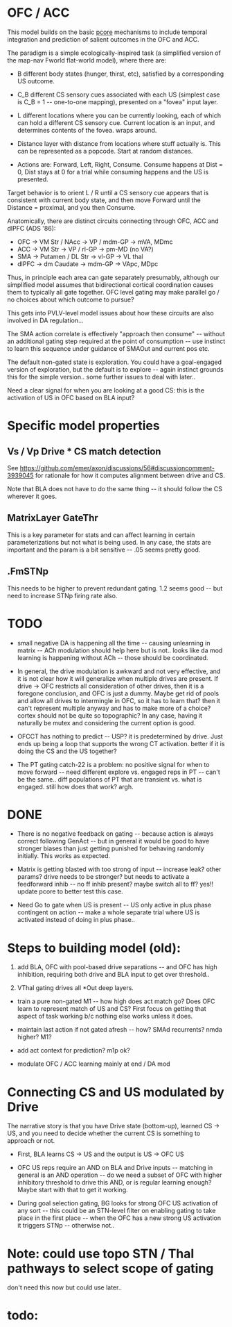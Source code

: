 # OFC / ACC

This model builds on the basic [pcore](https://github.com/emer/axon/tree/master/pcore) mechanisms to include temporal integration and prediction of salient outcomes in the OFC and ACC.

The paradigm is a simple ecologically-inspired task (a simplified version of the map-nav Fworld flat-world model), where there are:

* B different body states (hunger, thirst, etc), satisfied by a corresponding US outcome.

* C_B different CS sensory cues associated with each US (simplest case is C_B = 1 -- one-to-one mapping), presented on a "fovea" input layer.

* L different locations where you can be currently looking, each of which can hold a different CS sensory cue.  Current location is an input, and determines contents of the fovea.  wraps around.

* Distance layer with distance from locations where stuff actually is.  This can be represented as a popcode.  Start at random distances.

* Actions are: Forward, Left, Right, Consume.  Consume happens at Dist = 0, Dist stays at 0 for a trial while consuming happens and the US is presented.

Target behavior is to orient L / R until a CS sensory cue appears that is consistent with current body state, and then move Forward until the Distance = proximal, and you then Consume.

Anatomically, there are distinct circuits connecting through OFC, ACC and dlPFC (ADS '86):

* OFC -> VM Str / NAcc -> VP / mdm-GP -> mVA, MDmc
* ACC -> VM Str -> VP / rl-GP -> pm-MD (no VA?)
* SMA -> Putamen / DL Str -> vl-GP -> VL thal
* dlPFC -> dm Caudate -> mdm-GP -> VApc, MDpc

Thus, in principle each area can gate separately presumably, although our simplified model assumes that bidirectional cortical coordination causes them to typically all gate together.  OFC level gating may make parallel go / no choices about which outcome to pursue?

This gets into PVLV-level model issues about how these circuits are also involved in DA regulation...

The SMA action correlate is effectively "approach then consume" -- without an additional gating step required at the point of consumption -- use instinct to learn this sequence under guidance of SMAOut and current pos etc.

The default non-gated state is exploration.  You could have a goal-engaged version of exploration, but the default is to explore -- again instinct grounds this for the simple version..  some further issues to deal with later..

Need a clear signal for when you are looking at a good CS: this is the activation of US in OFC based on BLA input?

# Specific model properties

## Vs / Vp Drive * CS match detection

See https://github.com/emer/axon/discussions/56#discussioncomment-3939045 for rationale for how it computes alignment between drive and CS.

Note that BLA does not have to do the same thing -- it should follow the CS wherever it goes.

## MatrixLayer GateThr

This is a key parameter for stats and can affect learning in certain parameterizations but not what is being used.  In any case, the stats are important and the param is a bit sensitive -- .05 seems pretty good.

## .FmSTNp

This needs to be higher to prevent redundant gating.  1.2 seems good -- but need to increase STNp firing rate also.


# TODO

* small negative DA is happening all the time -- causing unlearning in matrix -- ACh modulation should help here but is not.. looks like da mod learning is happening without ACh -- those should be coordinated.

* In general, the drive modulation is awkward and not very effective, and it is not clear how it will generalize when multiple drives are present.  If drive -> OFC restricts all consideration of other drives, then it is a foregone conclusion, and OFC is just a dummy.  Maybe get rid of pools and allow all drives to intermingle in OFC, so it has to learn that?  then it can't represent multiple anyway and has to make more of a choice?   cortex should not be quite so topographic?   In any case, having it naturally be mutex and considering the current option is good.

* OFCCT has nothing to predict -- USP?  it is predetermined by drive.  Just ends up being a loop that supports the wrong CT activation.  better if it is doing the CS and the US together?

* The PT gating catch-22 is a problem: no positive signal for when to move forward -- need different explore vs. engaged reps in PT -- can't be the same.. diff populations of PT that are transient vs. what is engaged.  still how does that work?  argh.


# DONE

* There is no negative feedback on gating -- because action is always correct following GenAct -- but in general it would be good to have stronger biases than just getting punished for behaving randomly initially.  This works as expected.

* Matrix is getting blasted with too strong of input -- increase leak?  other params?  drive needs to be stronger?  but needs to activate a feedforward inhib -- no ff inhib present?  maybe switch all to ff?  yes!!  update pcore to better test this case.

* Need Go to gate when US is present -- US only active in plus phase contingent on action -- make a whole separate trial where US is activated instead of doing in plus phase..





# Steps to building model (old):

1. add BLA, OFC with pool-based drive separations -- and OFC has high inhibition, requiring both drive and BLA input to get over threshold..

2. VThal gating drives all *Out deep layers.


* train a pure non-gated M1 -- how high does act match go?  Does OFC learn to represent match of US and CS? First focus on getting that aspect of task working b/c nothing else works unless it does.

* maintain last action if not gated afresh -- how?  SMAd recurrents?  nmda higher?  M1?

* add act context for prediction?  m1p ok?

* modulate OFC / ACC learning mainly at end / DA mod


# Connecting CS and US modulated by Drive

The narrative story is that you have Drive state (bottom-up), learned CS -> US, and you need to decide whether the current CS is something to approach or not.

* First, BLA learns CS -> US and the output is US -> OFC US

* OFC US reps require an AND on BLA and Drive inputs -- matching in general is an AND operation -- do we need a subset of OFC with higher inhibitory threshold to drive this AND, or is regular learning enough?  Maybe start with that to get it working.

* During goal selection gating, BG looks for strong OFC US activation of any sort -- this could be an STN-level filter on enabling gating to take place in the first place -- when the OFC has a new strong US activation it triggers STNp -- otherwise not..


# Note: could use topo STN / Thal pathways to select scope of gating

don't need this now but could use later..

# todo:


